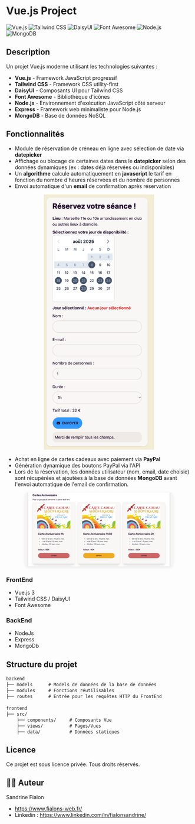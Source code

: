 # Vue.js Project

![Vue.js](https://img.shields.io/badge/Vue.js-4FC08D?style=for-the-badge&logo=vue.js&logoColor=white)
![Tailwind CSS](https://img.shields.io/badge/Tailwind_CSS-38B2AC?style=for-the-badge&logo=tailwind-css&logoColor=white)
![DaisyUI](https://img.shields.io/badge/daisyUI-5A0EF8?style=for-the-badge&logo=daisyui&logoColor=white)
![Font Awesome](https://img.shields.io/badge/Font_Awesome-339AF0?style=for-the-badge&logo=fontawesome&logoColor=white)
![Node.js](https://img.shields.io/badge/Node.js-339933?style=for-the-badge&logo=node.js&logoColor=white)
![MongoDB](https://img.shields.io/badge/MongoDB-47A248?style=for-the-badge&logo=mongodb&logoColor=white)

## Description

Un projet Vue.js moderne utilisant les technologies suivantes :

- **Vue.js** - Framework JavaScript progressif
- **Tailwind CSS** - Framework CSS utility-first
- **DaisyUI** - Composants UI pour Tailwind CSS
- **Font Awesome** - Bibliothèque d'icônes
- **Node.js** - Environnement d'exécution JavaScript côté serveur
- **Express** - Framework web minimaliste pour Node.js
- **MongoDB** - Base de données NoSQL

## Fonctionnalités

- Module de réservation de créneau en ligne avec sélection de date via **datepicker**
- Affichage ou blocage de certaines dates dans le **datepicker** selon des données dynamiques (ex : dates déjà réservées ou indisponibles)
- Un **algorithme** calcule automatiquement en **javascript** le tarif en fonction du nombre d'heures réservées et du nombre de personnes
- Envoi automatique d'un **email** de confirmation après réservation

<p align="center">
    <img
        src="screenshots/reservation.png"
        alt="Module de réservation"
        width="300" />
</p>

- Achat en ligne de cartes cadeaux avec paiement via **PayPal**
- Génération dynamique des boutons PayPal via l'API
- Lors de la réservation, les données utilisateur (nom, email, date choisie) sont récupérées et ajoutées à la base de données **MongoDB** avant l'envoi automatique de l'email de confirmation.
<p align="center">
    <img
        src="screenshots/cartes-cadeaux.png"
        alt="Achat Paypal"
        width="400"
        style="border-radius:8px; box-shadow:0 2px 8px rgba(0,0,0,0.1);" />
</p>

### FrontEnd

- Vue.js 3
- Tailwind CSS / DaisyUI
- Font Awesome

### BackEnd

- NodeJs
- Express
- MongoDb

## Structure du projet

```
backend
├── models      # Models de données de la base de données
├── modules     # Fonctions réutilisables
├── routes      # Entrée pour les requêtes HTTP du FrontEnd

frontend
├── src/
    ├── components/     # Composants Vue
    ├── views/          # Pages/Vues
    ├── data/           # Données statiques
```

## Licence

Ce projet est sous licence privée. Tous droits réservés.

## 👨‍💻 Auteur

Sandrine Fialon

- https://www.fialons-web.fr/
- Linkedin : https://www.linkedin.com/in/fialonsandrine/

